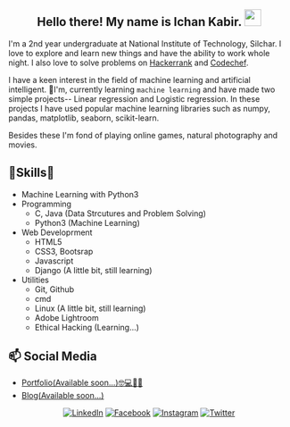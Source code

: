 <h2 align="center">Hello there! My name is Ichan Kabir. <img src="https://raw.githubusercontent.com/MartinHeinz/MartinHeinz/master/wave.gif" width="30px"></h2>

<!--
<div align="center" width="50">

<img src="https://i.imgur.com/dTYwdG1.gif" alt="Welcome!" width="300"/>

</div>

<div align="center">
    
-->

I'm a 2nd year undergraduate at National Institute of Technology, Silchar. I love to explore and learn new things and have the ability to work whole night. I also love to solve  problems on [Hackerrank](https://hackerrank.com/ikabir/) and [Codechef](https://www.codechef.com/users/mrwizard/).


I have a keen  interest in the field of machine learning and artificial intelligent. 🌱I'm, currently learning `machine learning` and have made two simple projects-- Linear regression and Logistic regression. In these projects I have used popular machine learning libraries such as numpy, pandas, matplotlib, seaborn, scikit-learn.

Besides these I'm fond of playing online games, natural photography and movies.

## 🎉Skills🎉
- Machine Learning with Python3
- Programming
    - C, Java (Data Strcutures and Problem Solving)
    - Python3 (Machine Learning)
- Web Developrment
    - HTML5
    - CSS3, Bootsrap
    - Javascript
    - Django (A little bit, still learning)
- Utilities
    - Git, Github
    - cmd
    - Linux (A little bit, still learning)
    - Adobe Lightroom
    - Ethical Hacking (Learning...)
## 📫 Social Media
- <a href="#">Portfolio(Available soon...)🤓💻🔗🔗</a>
- <a href="#">Blog(Available soon...)</a>
<p align="center">
	<a href="https://www.linkedin.com/in/ikabir/"><img src="https://img.icons8.com/bubbles/50/000000/linkedin.png" alt="LinkedIn"/></a>
	<a href="https://www.facebook.com/ikabir/"><img src="https://img.icons8.com/bubbles/50/000000/facebook-new.png" alt="Facebook"/></a>
	<a href="https://www.instagram.com/i.k.a.b.i.r/"><img src="https://img.icons8.com/bubbles/50/000000/instagram.png" alt="Instagram"/></a>
	<a href="https://twitter.com/ikabir_21"><img src="https://img.icons8.com/bubbles/50/000000/twitter.png" alt="Twitter"/></a>
</p>

<!--
**ikabir21/ikabir21** is a ✨ _special_ ✨ repository because its `README.md` (this file) appears on your GitHub profile.

Here are some ideas to get you started:

- 🔭 I’m currently working on ...
- 🌱 I’m currently learning ...
- 👯 I’m looking to collaborate on ...
- 🤔 I’m looking for help with ...
- 💬 Ask me about ...
- 📫 How to reach me: ...
- 😄 Pronouns: ...
- ⚡ Fun fact: ...
-->
<!-- ![Kabir's Github Stats](https://github-readme-stats.vercel.app/api?username=ikabir21&show_icons=true&theme=radical) -->
